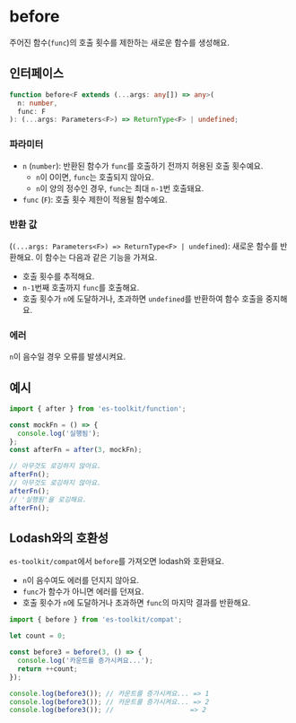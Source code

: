 # before

주어진 함수(`func`)의 호출 횟수를 제한하는 새로운 함수를 생성해요.

## 인터페이스

```typescript
function before<F extends (...args: any[]) => any>(
  n: number,
  func: F
): (...args: Parameters<F>) => ReturnType<F> | undefined;
```

### 파라미터

- `n` (`number`): 반환된 함수가 `func`를 호출하기 전까지 허용된 호출 횟수예요.
  - `n`이 0이면, `func`는 호출되지 않아요.
  - `n`이 양의 정수인 경우, `func`는 최대 `n-1`번 호출돼요.
- `func` (`F`): 호출 횟수 제한이 적용될 함수예요.

### 반환 값

(`(...args: Parameters<F>) => ReturnType<F> | undefined`): 새로운 함수를 반환해요. 이 함수는 다음과 같은 기능을 가져요.

- 호출 횟수를 추적해요.
- `n-1`번째 호출까지 `func`를 호출해요.
- 호출 횟수가 `n`에 도달하거나, 초과하면 `undefined`를 반환하여 함수 호출을 중지해요.

### 에러

`n`이 음수일 경우 오류를 발생시켜요.

## 예시

```typescript
import { after } from 'es-toolkit/function';

const mockFn = () => {
  console.log('실행됨');
};
const afterFn = after(3, mockFn);

// 아무것도 로깅하지 않아요.
afterFn();
// 아무것도 로깅하지 않아요.
afterFn();
// '실행됨'을 로깅해요.
afterFn();
```
## Lodash와의 호환성

`es-toolkit/compat`에서 `before`를 가져오면 lodash와 호환돼요.

- `n`이 음수여도 에러를 던지지 않아요.
- `func`가 함수가 아니면 에러를 던져요.
- 호출 횟수가 `n`에 도달하거나 초과하면 `func`의 마지막 결과를 반환해요.

```typescript
import { before } from 'es-toolkit/compat';

let count = 0;

const before3 = before(3, () => {
  console.log('카운트를 증가시켜요...');
  return ++count;
});

console.log(before3()); // 카운트를 증가시켜요... => 1
console.log(before3()); // 카운트를 증가시켜요... => 2
console.log(before3()); //                   => 2
```